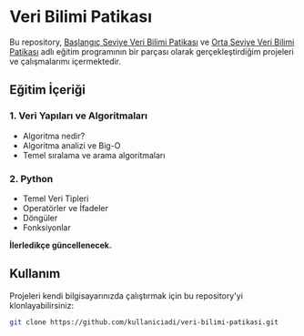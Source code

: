 # Veri Bilimi Patikası

Bu repository, [Başlangıç Seviye Veri Bilimi Patikası](https://academy.patika.dev/tr/paths/baslangic-seviye-veri-bilimi-patikasi) ve [Orta Seviye Veri Bilimi Patikası](https://academy.patika.dev/tr/paths/orta-seviye-veri-bilimi-patikasi) adlı eğitim programının bir parçası olarak gerçekleştirdiğim projeleri ve çalışmalarımı içermektedir.

## Eğitim İçeriği

### 1. Veri Yapıları ve Algoritmaları
- Algoritma nedir?
- Algoritma analizi ve Big-O
- Temel sıralama ve arama algoritmaları

### 2. Python
- Temel Veri Tipleri
- Operatörler ve İfadeler
- Döngüler
- Fonksiyonlar

**İlerledikçe güncellenecek.**

## Kullanım

Projeleri kendi bilgisayarınızda çalıştırmak için bu repository'yi klonlayabilirsiniz:

```bash
git clone https://github.com/kullaniciadi/veri-bilimi-patikasi.git
